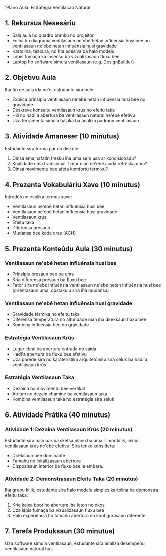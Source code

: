 'Plano Aula: Estratégia Ventilação Natural

## 1. Rekursus Nesesáriu

- Sala aula ho quadro branku no projeitor
- Folha ho diagrama ventilasaun ne'ebé hetan influénsia husi bee no ventilasaun ne'ebé hetan influénsia husi gravidade
- Kartolina, tézoura, no fita adésiva ba halo modelu
- Lápis fumaça ka insénsu ba vizualizasaun fluxu bee
- Laptop ho software simula ventilasaun (e.g. DesignBuilder)

## 2. Objetivu Aula

Iha fin de aula ida ne'e, estudante sira bele:
- Explica prinsípiu ventilasaun ne'ebé hetan influénsia husi bee no gravidade
- Deskreve konseitu ventilasaun krús no efeitu taka
- Hili no hadi'a abertura ba ventilasaun natural ne'ebé efetivu
- Uza ferramenta simula bázika ba analiza padraun ventilasaun

## 3. Atividade Amaneser (10 minutus)

Estudante sira forma par no diskute:
1. Oinsá ema nafatin fresku iha uma sem usa ar kondisionadu?
2. Kualidade uma tradisionál Timor nian ne'ebé ajuda refreska uma?
3. Oinsá movimentu bee afeta komfortu térmiku?

## 4. Prezenta Vokabuláriu Xave (10 minutus)

Introdús no esplika termus xave:
- Ventilasaun ne'ebé hetan influénsia husi bee
- Ventilasaun ne'ebé hetan influénsia husi gravidade
- Ventilasaun krús
- Efeitu taka
- Diferensa presaun
- Mudansa bee kada oras (ACH)

## 5. Prezenta Konteúdu Aula (30 minutus)

### Ventilasaun ne'ebé hetan influénsia husi bee
- Prinsípiu presaun bee ba uma
- Kria diferensa presaun ba fluxu bee
- Fator sira ne'ebé influénsia ventilasaun ne'ebé hetan influénsia husi bee (orientasaun uma, obstakulu sira iha mudansa)

### Ventilasaun ne'ebé hetan influénsia husi gravidade
- Gravidade térmika no efeitu taka
- Diferensa temperatura no alturidade nian iha direksaun fluxu bee
- Kombina influénsia bee no gravidade

### Estratégia Ventilasaun Krús
- Lugar ideal ba abertura entrada no saída
- Hadi'a abertura ba fluxu bee efetivu
- Uza parede sira no karaterístika arquitetóniku sira seluk ba hadi'a ventilasaun krús

### Estratégia Ventilasaun Taka
- Dezaina ba movimentu bee vertikal
- Atrium no dezain chaminé ba ventilasaun taka
- Kombina ventilasaun taka ho estratégia sira seluk

## 6. Atividade Prátika (40 minutus)

### Atividade 1: Dezaina Ventilasaun Krús (20 minutus)
Estudante sira halo par ba sketsa planu ba uma Timor ki'ik, inklui ventilasaun krús ne'ebé efetivu. Sira tenke konsidera:
- Direksaun bee dominante
- Tamañu no lokalizasaun abertura
- Dispozisaun interior ba fluxu bee la embara.

### Atividade 2: Demonstrasaun Efeitu Taka (20 minutus)
Iha grupu ki'ik, estudante sira halo modelu simples kartolina ba demonstra efeitu taka:
1. Kria kaixa boot ho abertura iha leten no okos
2. Uza lápis fumaça ba vizualizasaun fluxu bee
3. Halo experiénsia ho tamañu abertura no konfigurasaun diferente

## 7. Tarefa Produksaun (30 minutus)

Uza software simula ventilasaun, estudante sira analiza desempeñu ventilasaun natural hus